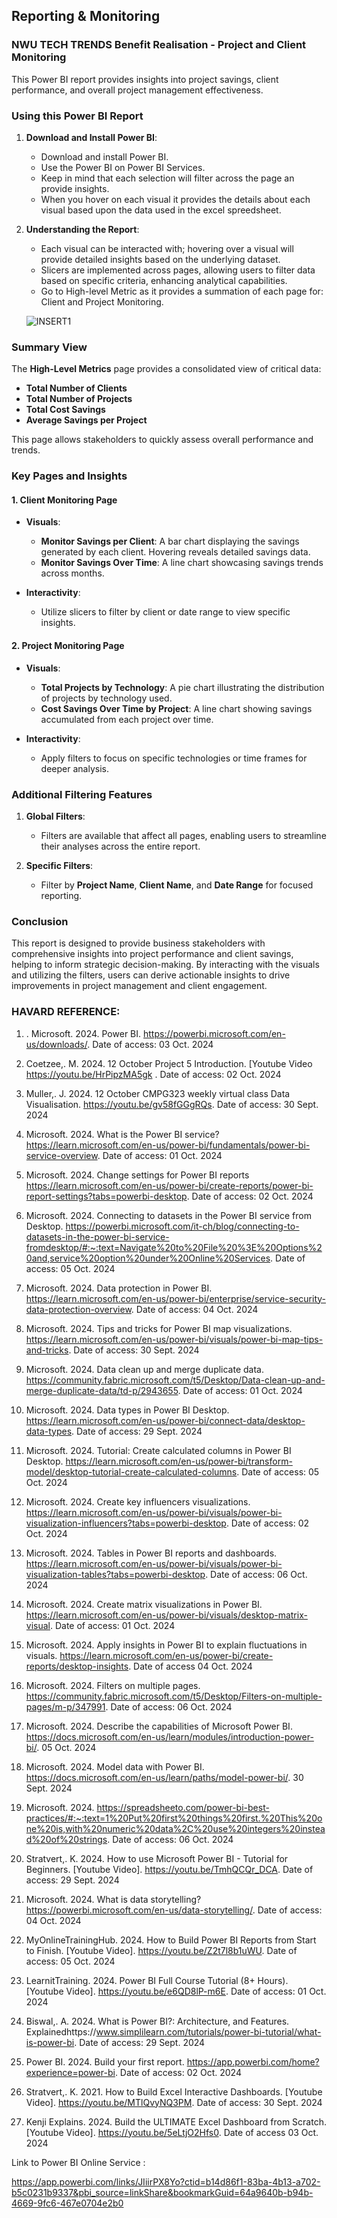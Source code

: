 ## Reporting & Monitoring

### NWU TECH TRENDS Benefit Realisation - Project and Client Monitoring

This Power BI report provides insights into project savings, client performance, and overall project management effectiveness.

### Using this Power BI Report

1. **Download and Install Power BI**:
   - Download and install Power BI.
   - Use the Power BI on Power BI Services.
   - Keep in mind that each selection will filter across the page an provide insights.
   - When you hover on each visual it provides the details about each visual based upon the data used in the excel spreedsheet.

2. **Understanding the Report**:
   - Each visual can be interacted with; hovering over a visual will provide detailed insights based on the underlying dataset.
   - Slicers are implemented across pages, allowing users to filter data based on specific criteria, enhancing analytical capabilities.
   - Go to High-level Metric as it provides a summation of each page for: Client and Project Monitoring.
  
   ![INSERT1](https://github.com/user-attachments/assets/66c7c274-8a13-4a2e-9e03-e4509dfa23c3)


### Summary View

The **High-Level Metrics** page provides a consolidated view of critical data:

- **Total Number of Clients**
- **Total Number of Projects**
- **Total Cost Savings**
- **Average Savings per Project**

This page allows stakeholders to quickly assess overall performance and trends.

### Key Pages and Insights

#### 1. Client Monitoring Page
- **Visuals**:
  - **Monitor Savings per Client**: A bar chart displaying the savings generated by each client. Hovering reveals detailed savings data.
  - **Monitor Savings Over Time**: A line chart showcasing savings trends across months.

- **Interactivity**: 
  - Utilize slicers to filter by client or date range to view specific insights.

#### 2. Project Monitoring Page
- **Visuals**:
  - **Total Projects by Technology**: A pie chart illustrating the distribution of projects by technology used.
  - **Cost Savings Over Time by Project**: A line chart showing savings accumulated from each project over time.

- **Interactivity**:
  - Apply filters to focus on specific technologies or time frames for deeper analysis.

### Additional Filtering Features
1. **Global Filters**:
   - Filters are available that affect all pages, enabling users to streamline their analyses across the entire report.
  
2. **Specific Filters**:
   - Filter by **Project Name**, **Client Name**, and **Date Range** for focused reporting.

### Conclusion
This report is designed to provide business stakeholders with comprehensive insights into project performance and client savings, helping to inform strategic decision-making. By interacting with the visuals and utilizing the filters, users can derive actionable insights to drive improvements in project management and client engagement.

### HAVARD REFERENCE:


1. . Microsoft. 2024. Power BI. https://powerbi.microsoft.com/en-us/downloads/. Date of access: 03 Oct. 2024

2. Coetzee,. M. 2024. 12 October Project 5 Introduction. [Youtube Video https://youtu.be/HrPipzMA5gk . Date of access: 02 Oct. 2024

3. Muller,. J. 2024. 12 October CMPG323 weekly virtual class Data Visualisation. https://youtu.be/gv58fGGgRQs. Date of access: 30 Sept. 2024

4. Microsoft. 2024. What is the Power BI service? https://learn.microsoft.com/en-us/power-bi/fundamentals/power-bi-service-overview. Date of access: 01 Oct. 2024

5. Microsoft. 2024. Change settings for Power BI reports https://learn.microsoft.com/en-us/power-bi/create-reports/power-bi-report-settings?tabs=powerbi-desktop. Date of access: 02 Oct. 2024

6. Microsoft. 2024. Connecting to datasets in the Power BI service from Desktop. https://powerbi.microsoft.com/it-ch/blog/connecting-to-datasets-in-the-power-bi-service-fromdesktop/#:~:text=Navigate%20to%20File%20%3E%20Options%20and,service%20option%20under%20Online%20Services. Date of access: 05 Oct. 2024

7. Microsoft. 2024. Data protection in Power BI. https://learn.microsoft.com/en-us/power-bi/enterprise/service-security-data-protection-overview. Date of access: 04 Oct. 2024

8. Microsoft. 2024. Tips and tricks for Power BI map visualizations. https://learn.microsoft.com/en-us/power-bi/visuals/power-bi-map-tips-and-tricks. Date of access: 30 Sept. 2024

9. Microsoft. 2024. Data clean up and merge duplicate data. https://community.fabric.microsoft.com/t5/Desktop/Data-clean-up-and-merge-duplicate-data/td-p/2943655. Date of access: 01 Oct. 2024

10. Microsoft. 2024. Data types in Power BI Desktop. https://learn.microsoft.com/en-us/power-bi/connect-data/desktop-data-types. Date of access: 29 Sept. 2024

11. Microsoft. 2024. Tutorial: Create calculated columns in Power BI Desktop. https://learn.microsoft.com/en-us/power-bi/transform-model/desktop-tutorial-create-calculated-columns. Date of access: 05 Oct. 2024

12. Microsoft. 2024. Create key influencers visualizations. https://learn.microsoft.com/en-us/power-bi/visuals/power-bi-visualization-influencers?tabs=powerbi-desktop. Date of access: 02 Oct. 2024

13. Microsoft. 2024. Tables in Power BI reports and dashboards. https://learn.microsoft.com/en-us/power-bi/visuals/power-bi-visualization-tables?tabs=powerbi-desktop. Date of access: 06 Oct. 2024

14. Microsoft. 2024. Create matrix visualizations in Power BI. https://learn.microsoft.com/en-us/power-bi/visuals/desktop-matrix-visual. Date of access: 01 Oct. 2024

15. Microsoft. 2024. Apply insights in Power BI to explain fluctuations in visuals. https://learn.microsoft.com/en-us/power-bi/create-reports/desktop-insights. Date of access 04 Oct. 2024

16. Microsoft. 2024. Filters on multiple pages. https://community.fabric.microsoft.com/t5/Desktop/Filters-on-multiple-pages/m-p/347991. Date of access: 06 Oct. 2024

17. Microsoft. 2024. Describe the capabilities of Microsoft Power BI. https://docs.microsoft.com/en-us/learn/modules/introduction-power-bi/. 05 Oct. 2024

18. Microsoft. 2024. Model data with Power BI. https://docs.microsoft.com/en-us/learn/paths/model-power-bi/. 30 Sept. 2024

19. Microsoft. 2024. https://spreadsheeto.com/power-bi-best-practices/#:~:text=1%20Put%20first%20things%20first.%20This%20one%20is,with%20numeric%20data%2C%20use%20integers%20instead%20of%20strings. Date of access: 06 Oct. 2024

20. Stratvert,. K. 2024. How to use Microsoft Power BI - Tutorial for Beginners. [Youtube Video]. https://youtu.be/TmhQCQr_DCA. Date of access: 29 Sept. 2024

21. Microsoft. 2024. What is data storytelling? https://powerbi.microsoft.com/en-us/data-storytelling/. Date of access: 04 Oct. 2024

22. MyOnlineTrainingHub. 2024. How to Build Power BI Reports from Start to Finish. [Youtube Video]. https://youtu.be/Z2t7l8b1uWU. Date of access: 05 Oct. 2024

23. LearnitTraining. 2024. Power BI Full Course Tutorial (8+ Hours). [Youtube Video]. https://youtu.be/e6QD8lP-m6E. Date of access: 01 Oct. 2024

24. Biswal,. A. 2024. What is Power BI?: Architecture, and Features. Explainedhttps://www.simplilearn.com/tutorials/power-bi-tutorial/what-is-power-bi. Date of access: 29 Sept. 2024

25. Power BI. 2024. Build your first report. https://app.powerbi.com/home?experience=power-bi. Date of access: 02 Oct. 2024

26. Stratvert,. K. 2021. How to Build Excel Interactive Dashboards. [Youtube Video]. https://youtu.be/MTlQvyNQ3PM. Date of access: 30 Sept. 2024

27. Kenji Explains. 2024. Build the ULTIMATE Excel Dashboard from Scratch. [Youtube Video]. https://youtu.be/5eLtjO2Hfs0. Date of access 03 Oct. 2024

Link to Power BI Online Service :

https://app.powerbi.com/links/JIiirPX8Yo?ctid=b14d86f1-83ba-4b13-a702-b5c0231b9337&pbi_source=linkShare&bookmarkGuid=64a9640b-b94b-4669-9fc6-467e0704e2b0
